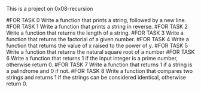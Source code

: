 This is a project on 0x08-recursion


#FOR TASK 0
Write a function that prints a string, followed by a new line.
#FOR TASK 1
Write a function that prints a string in reverse.
#FOR TASK 2
Write a function that returns the length of a string.
#FOR TASK 3
Write a function that returns the factorial of a given number.
#FOR TASK 4
Write a function that returns the value of x raised to the power of y.
#FOR TASK 5
Write a function that returns the natural square root of a number
#FOR TASK 6
Write a function that returns 1 if the input integer is a prime number, otherwise return 0.
#FOR TASK 7
Write a function that returns 1 if a string is a palindrome and 0 if not.
#FOR TASK 8
Write a function that compares two strings and returns 1 if the strings can be considered identical, otherwise return 0.
